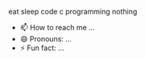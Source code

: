 
eat sleep code
c programming
nothing

- 📫 How to reach me ...
- 😄 Pronouns: ...
- ⚡ Fun fact: ...

<!---
ziadbari/ziadbari is a ✨ special ✨ repository because its `README.md` (this file) appears on your GitHub profile.
You can click the Preview link to take a look at your changes.
--->
